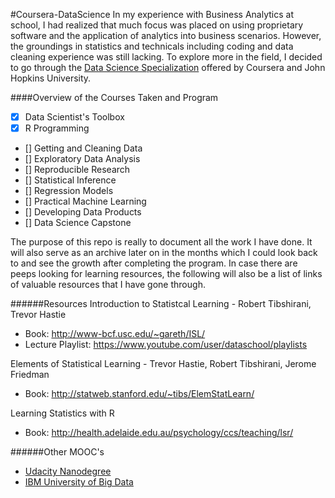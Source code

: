 #Coursera-DataScience
In my experience with Business Analytics at school, I had realized that much focus was placed on using proprietary software and the application of analytics into business scenarios.
However, the groundings in statistics and technicals including coding and data cleaning experience was still lacking.
To explore more in the field, I decided to go through the [Data Science Specialization](https://www.coursera.org/specializations/jhudatascience) offered by Coursera and John Hopkins University.

####Overview of the Courses Taken and Program
- [x] Data Scientist's Toolbox
- [x] R Programming
- [] Getting and Cleaning Data
- [] Exploratory Data Analysis
- [] Reproducible Research
- [] Statistical Inference
- [] Regression Models
- [] Practical Machine Learning
- [] Developing Data Products
- [] Data Science Capstone

The purpose of this repo is really to document all the work I have done. It will also serve as an archive later on in the months which I could look back to and see the growth after completing the program.
In case there are peeps looking for learning resources, the following will also be a list of links of valuable resources that I have gone through.

######Resources
Introduction to Statistcal Learning - Robert Tibshirani, Trevor Hastie
- Book: http://www-bcf.usc.edu/~gareth/ISL/
- Lecture Playlist: https://www.youtube.com/user/dataschool/playlists

Elements of Statistical Learning - Trevor Hastie, Robert Tibshirani, Jerome Friedman
- Book: http://statweb.stanford.edu/~tibs/ElemStatLearn/

Learning Statistics with R	
- Book: http://health.adelaide.edu.au/psychology/ccs/teaching/lsr/

######Other MOOC's
- [Udacity Nanodegree](https://www.udacity.com/course/data-analyst-nanodegree--nd002)
- [IBM University of Big Data](http://bigdatauniversity.com/)